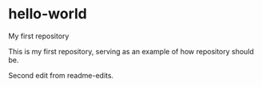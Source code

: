 # hello-world
My first repository

This is my first repository, serving as an example of how repository should be.

Second edit from readme-edits.
